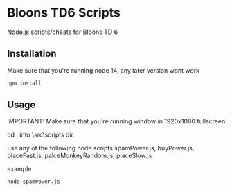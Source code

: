 # Bloons TD6 Scripts

Node.js scripts/cheats for Bloons TD 6

## Installation

Make sure that you're running node 14, any later version wont work

```bash
npm install 
```

## Usage

IMPORTANT! Make sure that you're running window in 1920x1080 fullscreen

cd . into \src\scripts dir

use any of the following node scripts spamPower.js, buyPower.js, placeFast.js, palceMonkeyRandom.js, placeSlow.js

example

```bash
node spamPower.js
```

